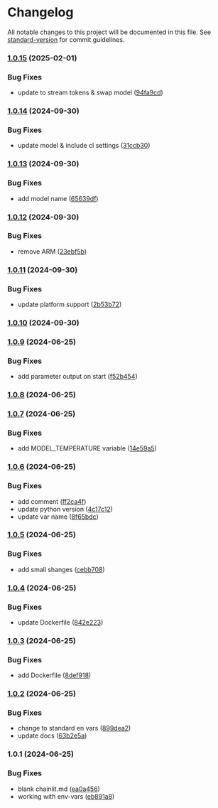 # Changelog

All notable changes to this project will be documented in this file. See [standard-version](https://github.com/conventional-changelog/standard-version) for commit guidelines.

### [1.0.15](https://github.com/apider-coding/cl-chat/compare/v1.0.14...v1.0.15) (2025-02-01)


### Bug Fixes

* update to stream tokens & swap model ([94fa9cd](https://github.com/apider-coding/cl-chat/commit/94fa9cd853e8ca1d986074a20a17ec1cdad060c7))

### [1.0.14](https://github.com/apider-coding/cl-chat/compare/v1.0.13...v1.0.14) (2024-09-30)


### Bug Fixes

* update model & include cl settings ([31ccb30](https://github.com/apider-coding/cl-chat/commit/31ccb30bdca95635a9a2cf2f52860b52f8853f0b))

### [1.0.13](https://github.com/apider-coding/cl-chat/compare/v1.0.12...v1.0.13) (2024-09-30)


### Bug Fixes

* add model name ([65639df](https://github.com/apider-coding/cl-chat/commit/65639dffafc068d39a24daa578882654edb0b7b8))

### [1.0.12](https://github.com/apider-coding/cl-chat/compare/v1.0.11...v1.0.12) (2024-09-30)


### Bug Fixes

* remove ARM ([23ebf5b](https://github.com/apider-coding/cl-chat/commit/23ebf5b4ee64bad28071ab7fa1988d944e5d25d4))

### [1.0.11](https://github.com/apider-coding/cl-chat/compare/v1.0.10...v1.0.11) (2024-09-30)


### Bug Fixes

* update platform support ([2b53b72](https://github.com/apider-coding/cl-chat/commit/2b53b723c62e38e0d45ecee9886921fb9e1b7644))

### [1.0.10](https://github.com/apider-coding/cl-chat/compare/v1.0.9...v1.0.10) (2024-09-30)

### [1.0.9](https://github.com/apider-coding/cl-chat/compare/v1.0.8...v1.0.9) (2024-06-25)


### Bug Fixes

* add parameter output on start ([f52b454](https://github.com/apider-coding/cl-chat/commit/f52b45412135c14c2f7c685d46c108f3f52694cc))

### [1.0.8](https://github.com/apider-coding/cl-chat/compare/v1.0.7...v1.0.8) (2024-06-25)

### [1.0.7](https://github.com/apider-coding/cl-chat/compare/v1.0.6...v1.0.7) (2024-06-25)


### Bug Fixes

* add MODEL_TEMPERATURE variable ([14e59a5](https://github.com/apider-coding/cl-chat/commit/14e59a5b7d73facc735ef781f35df77ceaa5fb0f))

### [1.0.6](https://github.com/apider-coding/cl-chat/compare/v1.0.5...v1.0.6) (2024-06-25)


### Bug Fixes

* add comment ([ff2ca4f](https://github.com/apider-coding/cl-chat/commit/ff2ca4fe91f8a43980a841b127d435f391904fb0))
* update python version ([4c17c12](https://github.com/apider-coding/cl-chat/commit/4c17c124d72cf7e22bb3aada7e1f23cc42c0cab2))
* update var name ([8f65bdc](https://github.com/apider-coding/cl-chat/commit/8f65bdc540e9b94f202a426f76251b32a6c1a043))

### [1.0.5](https://github.com/apider-coding/cl-chat/compare/v1.0.4...v1.0.5) (2024-06-25)


### Bug Fixes

* add small shanges ([cebb708](https://github.com/apider-coding/cl-chat/commit/cebb7084388aa77d3c323034791479675ad3f096))

### [1.0.4](https://github.com/apider-coding/cl-chat/compare/v1.0.3...v1.0.4) (2024-06-25)


### Bug Fixes

* update Dockerfile ([842e223](https://github.com/apider-coding/cl-chat/commit/842e2233b5fe5d59e820512502fa7430bc6ef876))

### [1.0.3](https://github.com/apider-coding/cl-chat/compare/v1.0.2...v1.0.3) (2024-06-25)


### Bug Fixes

* add Dockerfile ([8def918](https://github.com/apider-coding/cl-chat/commit/8def9186b7ee177aab7f84e36ab0cda0c29d7bbb))

### [1.0.2](https://github.com/apider-coding/cl-chat/compare/v1.0.1...v1.0.2) (2024-06-25)


### Bug Fixes

* change to standard en vars ([899dea2](https://github.com/apider-coding/cl-chat/commit/899dea2925bce772895a011e254de69c2389cfaf))
* update docs ([63b2e5a](https://github.com/apider-coding/cl-chat/commit/63b2e5a95c272722864feec8a5aefcac2979942b))

### 1.0.1 (2024-06-25)


### Bug Fixes

* blank chainlit.md ([ea0a456](https://github.com/apider-coding/cl-chat/commit/ea0a456c4850fae017bd4343be898875c7490d3b))
* working with env-vars ([eb891a8](https://github.com/apider-coding/cl-chat/commit/eb891a8d787d1b89fcffb7f1e04c7df638e95ab2))

